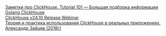 [Заметки про ClickHouse. Tutorial 101 — Большая подборка информации](https://ivan-shamaev.ru/clickhouse-101-course-on-learn-clickhouse-com/)   
[Golang ClickHouse](https://clickhouse.uptrace.dev/clickhouse/configuration.html)  
[ClickHouse v24.10 Release Webinar](https://www.youtube.com/watch?v=AamIAjURp4U)  
[Теория и практика использования ClickHouse в реальных приложениях. Александр Зайцев (2018г)](https://habr.com/ru/articles/512304/)
